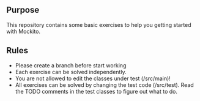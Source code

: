 ## Purpose
This repository contains some basic exercises to help you getting started with Mockito.

## Rules
* Please create a branch before start working
* Each exercise can be solved independently.
* You are not allowed to edit the classes under test (/src/main)!
* All exercises can be solved by changing the test code (/src/test). Read the TODO comments in the test classes to figure out what to do.